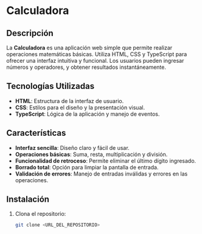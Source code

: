 # Calculadora

## Descripción

La **Calculadora** es una aplicación web simple que permite realizar operaciones matemáticas básicas. Utiliza HTML, CSS y TypeScript para ofrecer una interfaz intuitiva y funcional. Los usuarios pueden ingresar números y operadores, y obtener resultados instantáneamente.

## Tecnologías Utilizadas

- **HTML**: Estructura de la interfaz de usuario.
- **CSS**: Estilos para el diseño y la presentación visual.
- **TypeScript**: Lógica de la aplicación y manejo de eventos.

## Características

- **Interfaz sencilla**: Diseño claro y fácil de usar.
- **Operaciones básicas**: Suma, resta, multiplicación y división.
- **Funcionalidad de retroceso**: Permite eliminar el último dígito ingresado.
- **Borrado total**: Opción para limpiar la pantalla de entrada.
- **Validación de errores**: Manejo de entradas inválidas y errores en las operaciones.

## Instalación

1. Clona el repositorio:
   ```bash
   git clone <URL_DEL_REPOSITORIO>
